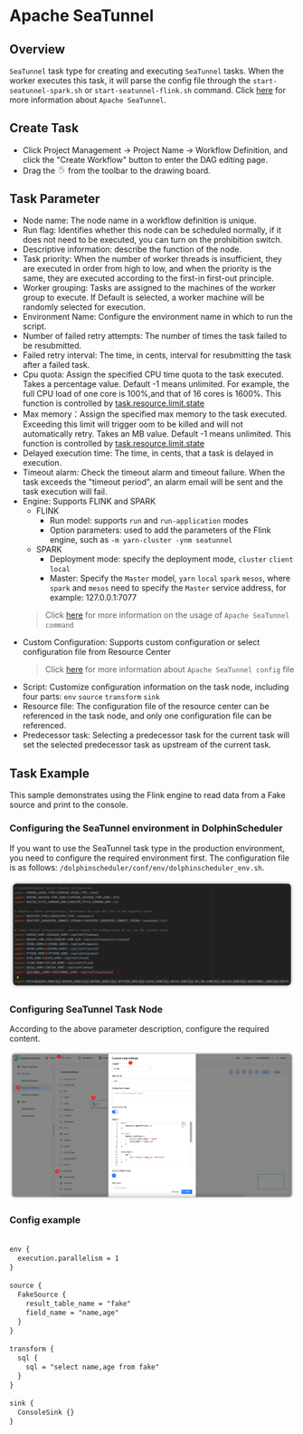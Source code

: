 # Apache SeaTunnel

## Overview

`SeaTunnel` task type for creating and executing `SeaTunnel` tasks. When the worker executes this task, it will parse the config file through the `start-seatunnel-spark.sh` or `start-seatunnel-flink.sh` command.
Click [here](https://seatunnel.apache.org/) for more information about `Apache SeaTunnel`.

## Create Task

- Click Project Management -> Project Name -> Workflow Definition, and click the "Create Workflow" button to enter the DAG editing page.
- Drag the <img src="../../../../img/tasks/icons/seatunnel.png" width="15"/> from the toolbar to the drawing board.

## Task Parameter

- Node name: The node name in a workflow definition is unique.
- Run flag: Identifies whether this node can be scheduled normally, if it does not need to be executed, you can turn on the prohibition switch.
- Descriptive information: describe the function of the node.
- Task priority: When the number of worker threads is insufficient, they are executed in order from high to low, and when the priority is the same, they are executed according to the first-in first-out principle.
- Worker grouping: Tasks are assigned to the machines of the worker group to execute. If Default is selected, a worker machine will be randomly selected for execution.
- Environment Name: Configure the environment name in which to run the script.
- Number of failed retry attempts: The number of times the task failed to be resubmitted.
- Failed retry interval: The time, in cents, interval for resubmitting the task after a failed task.
- Cpu quota: Assign the specified CPU time quota to the task executed. Takes a percentage value. Default -1 means unlimited. For example, the full CPU load of one core is 100%,and that of 16 cores is 1600%. This function is controlled by [task.resource.limit.state](../../architecture/configuration.md)
- Max memory：Assign the specified max memory to the task executed. Exceeding this limit will trigger oom to be killed and will not automatically retry. Takes an MB value. Default -1 means unlimited. This function is controlled by [task.resource.limit.state](../../architecture/configuration.md)
- Delayed execution time: The time, in cents, that a task is delayed in execution.
- Timeout alarm: Check the timeout alarm and timeout failure. When the task exceeds the "timeout period", an alarm email will be sent and the task execution will fail.
- Engine: Supports FLINK and SPARK
    - FLINK
        - Run model: supports `run` and `run-application` modes
        - Option parameters: used to add the parameters of the Flink engine, such as `-m yarn-cluster -ynm seatunnel`
    - SPARK
        - Deployment mode: specify the deployment mode, `cluster` `client` `local`
        - Master: Specify the `Master` model, `yarn` `local` `spark` `mesos`, where `spark` and `mesos` need to specify the `Master` service address, for example: 127.0.0.1:7077
    > Click [here](https://seatunnel.apache.org/docs/2.1.2/command/usage) for more information on the usage of `Apache SeaTunnel command`
- Custom Configuration: Supports custom configuration or select configuration file from Resource Center
    > Click [here](https://seatunnel.apache.org/docs/2.1.2/concept/config) for more information about `Apache SeaTunnel config` file
- Script: Customize configuration information on the task node, including four parts: `env` `source` `transform` `sink`
- Resource file: The configuration file of the resource center can be referenced in the task node, and only one configuration file can be referenced.
- Predecessor task: Selecting a predecessor task for the current task will set the selected predecessor task as upstream of the current task.

## Task Example

This sample demonstrates using the Flink engine to read data from a Fake source and print to the console.

### Configuring the SeaTunnel environment in DolphinScheduler

If you want to use the SeaTunnel task type in the production environment, you need to configure the required environment first. The configuration file is as follows: `/dolphinscheduler/conf/env/dolphinscheduler_env.sh`.

![seatunnel_task01](../../../../img/tasks/demo/seatunnel_task01.png)

### Configuring SeaTunnel Task Node

According to the above parameter description, configure the required content.

![seatunnel_task02](../../../../img/tasks/demo/seatunnel_task02.png)

### Config example

```Config

env {
  execution.parallelism = 1
}

source {
  FakeSource {
    result_table_name = "fake"
    field_name = "name,age"
  }
}

transform {
  sql {
    sql = "select name,age from fake"
  }
}

sink {
  ConsoleSink {}
}

```
